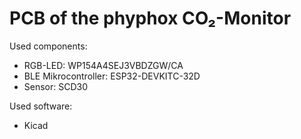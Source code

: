 # PCB of the phyphox CO₂-Monitor

Used components:
- RGB-LED: WP154A4SEJ3VBDZGW/CA
- BLE Mikrocontroller: ESP32-DEVKITC-32D
- Sensor: SCD30

Used software:
 - Kicad
